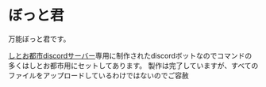 # ぼっと君
万能ぼっと君です。

[しとお都市discordサーバー](https://discordapp.com/invite/AD8DrrD)専用に制作されたdiscordボットなのでコマンドの多くはしとお都市用にセットしてあります。
製作は完了していますが、すべてのファイルをアップロードしているわけではないのでご容赦
